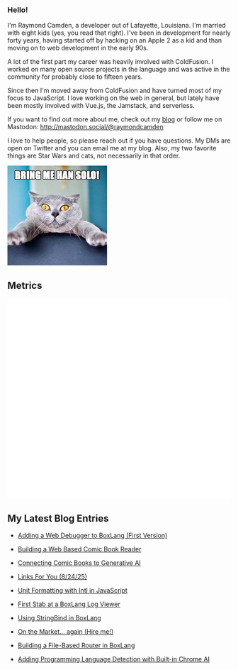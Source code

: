 ### Hello!

I'm Raymond Camden, a developer out of Lafayette, Louisiana. I'm married with eight kids (yes, you read that right). I've been in development for nearly forty years, having started off by hacking on an Apple 2 as a kid and than moving on to web development in the early 90s.

A lot of the first part my career was heavily involved with ColdFusion. I worked on many open source projects in the language and was active in the community for probably close to fifteen years. 

Since then I'm moved away from ColdFusion and have turned most of my focus to JavaScript. I love working on the web in general, but lately have been mostly involved with Vue.js, the Jamstack, and serverless. 

If you want to find out more about me, check out my [blog](https://www.raymondcamden.com) or follow me on Mastodon: <http://mastodon.social/@raymondcamden>

I love to help people, so please reach out if you have questions. My DMs are open on Twitter and you can email me at my blog. Also, my two favorite things are Star Wars and cats, not necessarily in that order.

![Star Wars cat](https://raw.githubusercontent.com/cfjedimaster/cfjedimaster/master/cat.jpg)

## Metrics

<picture>
  <img src="/github-metrics.svg" alt="Metrics">
</picture>

<!-- RSS -->
## My Latest Blog Entries

* [Adding a Web Debugger to BoxLang (First Version)](https://www.raymondcamden.com/2025/09/01/adding-a-web-debugger-to-boxlang-first-version)

* [Building a Web Based Comic Book Reader](https://www.raymondcamden.com/2025/08/28/building-a-web-based-comic-book-reader)

* [Connecting Comic Books to Generative AI](https://www.raymondcamden.com/2025/08/26/connecting-comic-books-to-generative-ai)

* [Links For You (8/24/25)](https://www.raymondcamden.com/2025/08/24/links-for-you-82425)

* [Unit Formatting with Intl in JavaScript](https://www.raymondcamden.com/2025/08/22/unit-formatting-with-intl-in-javascript)

* [First Stab at a BoxLang Log Viewer](https://www.raymondcamden.com/2025/08/20/first-stab-at-a-boxlang-log-viewer)

* [Using StringBind in BoxLang](https://www.raymondcamden.com/2025/08/18/using-stringbind-in-boxlang)

* [On the Market... again (Hire me!)](https://www.raymondcamden.com/2025/08/15/on-the-market-again)

* [Building a File-Based Router in BoxLang](https://www.raymondcamden.com/2025/08/14/building-a-file-based-router-in-boxlang)

* [Adding Programming Language Detection with Built-in Chrome AI](https://www.raymondcamden.com/2025/08/13/adding-programming-language-detection-with-built-in-chrome-ai)

<!-- ENDRSS -->

